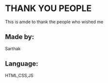 # THANK YOU PEOPLE
This is amde to thank the people who wished me
## Made by:
Sarthak
## Language:
HTML,CSS,JS
